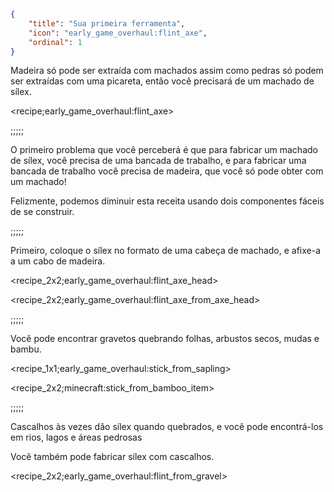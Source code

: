 ```json
{
	"title": "Sua primeira ferramenta",
	"icon": "early_game_overhaul:flint_axe",
	"ordinal": 1
}
```

Madeira só pode ser extraída com machados assim como pedras só podem ser extraídas com uma picareta, então você precisará de um machado de sílex.

<recipe;early_game_overhaul:flint_axe>

;;;;;

O primeiro problema que você perceberá é que para fabricar um machado de sílex, você precisa de uma bancada de trabalho, e para fabricar uma bancada de trabalho você precisa de madeira, que você só pode obter com um machado!


Felizmente, podemos diminuir esta receita usando dois componentes fáceis de se construir.

;;;;;

Primeiro, coloque o sílex no formato de uma cabeça de machado, e afixe-a a um cabo de madeira.

<recipe_2x2;early_game_overhaul:flint_axe_head>

<recipe_2x2;early_game_overhaul:flint_axe_from_axe_head>

;;;;;

Você pode encontrar gravetos quebrando folhas, arbustos secos, mudas e bambu.

<recipe_1x1;early_game_overhaul:stick_from_sapling>

<recipe_2x2;minecraft:stick_from_bamboo_item>

;;;;;

Cascalhos às vezes dão sílex quando quebrados, e você pode encontrá-los em rios, lagos e áreas pedrosas


Você também pode fabricar sílex com cascalhos.

<recipe_2x2;early_game_overhaul:flint_from_gravel>
